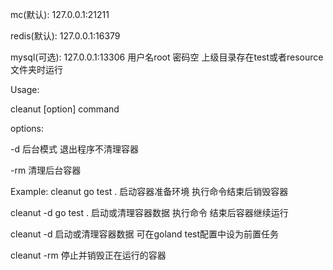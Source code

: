 
mc(默认): 127.0.0.1:21211

redis(默认): 127.0.0.1:16379

mysql(可选): 127.0.0.1:13306 用户名root 密码空 上级目录存在test或者resource文件夹时运行

Usage:

  cleanut [option] command 

options:

  -d 后台模式 退出程序不清理容器
  
  -rm 清理后台容器

Example:
  cleanut go test .  启动容器准备环境 执行命令结束后销毁容器

  cleanut -d go test .  启动或清理容器数据 执行命令 结束后容器继续运行

  cleanut -d  启动或清理容器数据 可在goland test配置中设为前置任务

  cleanut -rm  停止并销毁正在运行的容器
  
